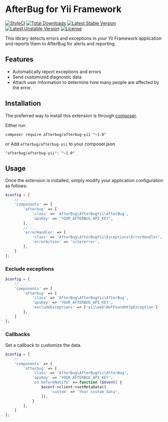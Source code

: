 # AfterBug for Yii Framework

[![StyleCI](https://styleci.io/repos/130384190/shield?style=flat)](https://styleci.io/repos/66539893)
[![Total Downloads](https://poser.pugx.org/afterbug/afterbug-yii/downloads)](https://packagist.org/packages/afterbug/afterbug-yii)
[![Latest Stable Version](https://poser.pugx.org/afterbug/afterbug-yii/v/stable)](https://packagist.org/packages/afterbug/afterbug-yii)
[![Latest Unstable Version](https://poser.pugx.org/afterbug/afterbug-yii/v/unstable)](https://packagist.org/packages/afterbug/afterbug-yii)
[![License](https://poser.pugx.org/afterbug/afterbug-yii/license)](https://packagist.org/packages/afterbug/afterbug-yii)

This library detects errors and exceptions in your Yii Framework application and reports them to AfterBug for alerts and reporting.

## Features

- Automatically report exceptions and errors
- Send customized diagnostic data
- Attach user information to determine how many people are affected by the error.

## Installation

The preferred way to install this extension is through [composer](http://getcomposer.org/download/).


Either run

```
composer require afterbug/afterbug-yii "~1.0"
```

or Add `afterbug/afterbug-yii` to your composer.json

```
"afterbug/afterbug-yii": "~1.0"
```


## Usage

Once the extension is installed, simply modify your application configuration as follows:

```php
$config = [
    // ...
    'components' => [
        'afterbug' => [
            'class' => 'AfterBug\AfterBugYii\AfterBug',
            'apiKey' => 'YOUR_AFTERBUG_API_KEY',
        ],
        // ...
        'errorHandler' => [
            'class' => 'AfterBug\AfterBugYii\Exceptions\ErrorHandler',
            'errorAction' => 'site/error',
        ],
    ]
];
```

### Exclude exceptions

```php
$config = [
    // ...
    'components' => [
        'afterbug' => [
            'class' => 'AfterBug\AfterBugYii\AfterBug',
            'apiKey' => 'YOUR_AFTERBUG_API_KEY',
            'excludeExceptions' => ['yii\web\NotFoundHttpException']
        ],
    ]
];
```

### Callbacks

Set a callback to customize the data.

```php
$config = [
    // ...
    'components' => [
        'afterbug' => [
            'class' => 'AfterBug\AfterBugYii\AfterBug',
            'apiKey' => 'YOUR_AFTERBUG_API_KEY',
            'on beforeNotify' => function ($event) {
                $event->client->setMetaData([
                    'custom' => 'Your custom data',
                ]);
            }
        ],
    ]
];
```
